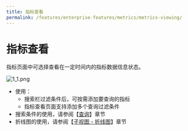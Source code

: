 ```yaml
---
title: 指标查看
permalink: /features/enterprise-features/metrics/metrics-viewing/
---
```


# 指标查看

指标页面中可选择查看在一定时间内的指标数据信息状态。

![1_1.png](https://yunshan-guangzhou.oss-cn-beijing.aliyuncs.com/pub/pic/20230921650bb6c5e5970.png)

- 使用：
  - 搜索栏过滤条件后，可按需添加要查询的指标
  - 指标查看页面支持添加多个查询过滤条件
- 搜索条件的使用，请参阅【[查询](../query/overview/)】章节
- 折线图的使用，请参阅【[子视图 - 折线图](../dashboard/panel/line/)】章节
